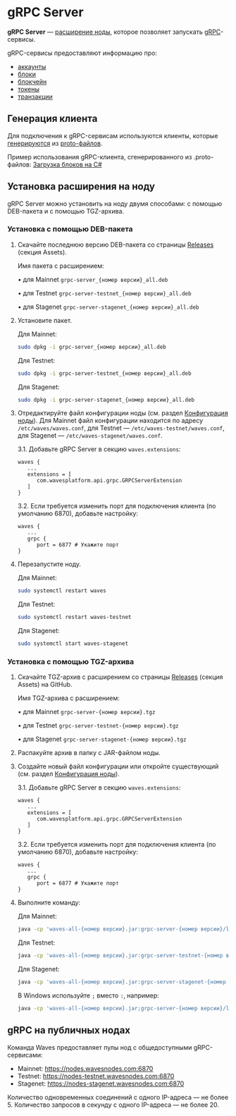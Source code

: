 # gRPC Server

**gRPC Server** — [расширение ноды](/ru/waves-node/extensions/), которое позволяет запускать [gRPC](https://en.wikipedia.org/wiki/GRPC)-сервисы.

gRPC-сервисы предоставляют информацию про:

* [аккаунты](/ru/blockchain/account/)
* [блоки](/ru/blockchain/block/)
* [блокчейн](/ru/blockchain/blockchain/)
* [токены](/ru/blockchain/token/)
* [транзакции](/ru/blockchain/transaction/)

## Генерация клиента

Для подключения к gRPC-сервисам используются клиенты, которые [генерируются](https://grpc.io/docs/tutorials/) из [proto-файлов](https://github.com/wavesplatform/protobuf-schemas).

Пример использования gRPC-клиента, сгенерированного из .proto-файлов: [Загрузка блоков на C#](https://github.com/wavesplatform/WavesCS/blob/master/WavesCSTests/ProtobufTest.cs)

## Установка расширения на ноду

gRPC Server можно установить на ноду двумя способами: с помощью DEB-пакета и с помощью TGZ-архива.

### Установка с помощью DEB-пакета

1. Скачайте последнюю версию DEB-пакета со страницы [Releases](https://github.com/wavesplatform/Waves/releases) (секция Assets).

   Имя пакета с расширением:

   • для Mainnet `grpc-server_{номер версии}_all.deb`

   • для Testnet `grpc-server-testnet_{номер версии}_all.deb`

   • для Stagenet `grpc-server-stagenet_{номер версии}_all.deb`

2. Установите пакет.

   Для Mainnet:

   ```bash
   sudo dpkg -i grpc-server_{номер версии}_all.deb
   ```

   Для Testnet:

   ```bash
   sudo dpkg -i grpc-server-testnet_{номер версии}_all.deb
   ```

   Для Stagenet:

   ```bash
   sudo dpkg -i grpc-server-stagenet_{номер версии}_all.deb
   ```

3. Отредактируйте файл конфигурации ноды (см. раздел [Конфигурация ноды](/ru/waves-node/node-configuration)). Для Mainnet файл конфигурации находится по адресу `/etc/waves/waves.conf`, для Testnet — `/etc/waves-testnet/waves.conf`, для Stagenet — `/etc/waves-stagenet/waves.conf`.

   3.1. Добавьте gRPC Server в секцию `waves.extensions`:

   
   ```
   waves {
      ...
      extensions = [
         com.wavesplatform.api.grpc.GRPCServerExtension
      ]
   }
   ```

   3.2. Если требуется изменить порт для подключения клиента (по умолчанию 6870), добавьте настройку:

   ```
   waves {
      ...
      grpc {
         port = 6877 # Укажите порт
   }
   ```

4. Перезапустите ноду.

   Для Mainnet:

   ```bash
   sudo systemctl restart waves
   ```

   Для Testnet:

   ```bash
   sudo systemctl restart waves-testnet
   ```

   Для Stagenet:

   ```bash
   sudo systemctl start waves-stagenet
   ```

### Установка с помощью TGZ-архива

1. Скачайте TGZ-архив с расширением со страницы [Releases](https://github.com/wavesplatform/Waves/releases) (секция Assets) на GitHub.

   Имя TGZ-архива с расширением:

   • для Mainnet `grpc-server-{номер версии}.tgz`

   • для Testnet `grpc-server-testnet-{номер версии}.tgz`

   • для Stagenet `grpc-server-stagenet-{номер версии}.tgz`

2. Распакуйте архив в папку с JAR-файлом ноды.

3. Создайте новый файл конфигурации или откройте существующий  (см. раздел [Конфигурация ноды](/ru/waves-node/node-configuration)).

   3.1. Добавьте gRPC Server в секцию `waves.extensions`:

   
   ```
   waves {
      ...
      extensions = [
         com.wavesplatform.api.grpc.GRPCServerExtension
      ]
   }
   ```

   3.2. Если требуется изменить порт для подключения клиента (по умолчанию 6870), добавьте настройку:

   ```
   waves {
      ...
      grpc {
         port = 6877 # Укажите порт
   }
   ```

4. Выполните команду:

   Для Mainnet:

   ```bash
   java -cp 'waves-all-{номер версии}.jar:grpc-server-{номер версии}/lib/*' com.wavesplatform.Application {имя файла конфигурации}.conf
   ```

   Для Testnet:

   ```bash
   java -cp 'waves-all-{номер версии}.jar:grpc-server-testnet-{номер версии}/lib/*' com.wavesplatform.Application {имя файла конфигурации}.conf
   ```

   Для Stagenet:

   ```bash
   java -cp 'waves-all-{номер версии}.jar:grpc-server-stagenet-{номер версии}/lib/*' com.wavesplatform.Application {имя файла конфигурации}.conf
   ```

   В Windows используйте `;` вместо `:`, например:

   ```bash
   java -cp 'waves-all-{номер версии}.jar;grpc-server-{номер версии}/lib/*' com.wavesplatform.Application {имя файла конфигурации}.conf
   ```

## gRPC на публичных нодах

Команда Waves предоставляет пулы нод с общедоступными gRPC-сервисами:

* Mainnet: https://nodes.wavesnodes.com:6870
* Testnet: https://nodes-testnet.wavesnodes.com:6870
* Stagenet: https://nodes-stagenet.wavesnodes.com:6870

Количество одновременных соединений с одного IP-адреса — не более 5. Количество запросов в секунду с одного IP-адреса — не более 20.
